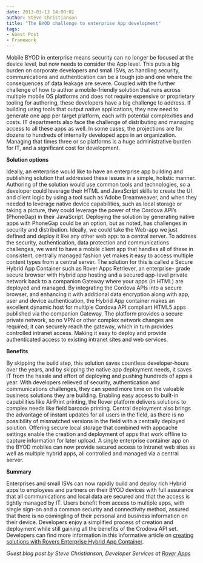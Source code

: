 ```yaml
---
date: 2013-03-13 14:00:02
author: Steve Christianson
title: "The BYOD challenge to enterprise App development"
tags:
- Guest Post
- Framework
---
```


Mobile BYOD in enterprise means security can no longer be focused at the device level, but now needs to consider the App level. This puts a big burden on corporate developers and small ISVs, as handling security, communications and authentication can be a tough job and one where the consequences of data leakage are severe.
Coupled with the further challenge of how to author a mobile-friendly solution that runs across multiple mobile OS platforms and does not require expensive or proprietary tooling for authoring, these developers have a big challenge to address. If building using tools that output native applications, they now need to generate one app per target platform, each with potential complexities and costs.
IT departments also face the challenge of distributing and managing access to all these apps as well. In some cases, the projections are for dozens to hundreds of internally developed apps in an organization. Managing that times three or so platforms is a huge administrative burden for IT, and a significant cost for development.

**Solution options**

Ideally, an enterprise would like to have an enterprise app building and publishing solution that addressed these issues in a simple, holistic manner.
Authoring of the solution would use common tools and technologies, so a developer could leverage their HTML and JavaScript skills to create the UI and client logic by using a tool such as Adobe Dreamweaver, and when they needed to leverage native device capabilities, such as local storage or taking a picture, they could leverage the power of the Cordova API’s (PhoneGap) in their JavaScript. Deploying the solution by generating native apps with PhoneGap could be an option, but as noted, has challenges in security and distribution. Ideally, we could take the Web-app we just defined and deploy it like any other web app: to a central server.
To address the security, authentication, data protection and communications challenges, we want to have a mobile client app that handles all of these in consistent, centrally managed fashion yet makes it easy to access multiple content types from a central server.
The solution for this is called a Secure Hybrid App Container such as Rover Apps Retriever, an enterprise- grade secure browser with Hybrid app hosting and a secured app-level private network back to a companion Gateway where your apps (in HTML) are deployed and managed.
By integrating the Cordova APIs into a secure browser, and enhancing it with additional data encryption along with app, user and device authentication, the Hybrid App container makes an excellent dynamic host for multiple Cordova API compliant HTML5 apps published via the companion Gateway.
The platform provides a secure private network, so no VPN or other complex network changes are required; it can securely reach the gateway, which in turn provides controlled intranet access. Making it easy to deploy and provide authenticated access to existing intranet sites and web services.

**Benefits**

By skipping the build step, this solution saves countless developer-hours over the years, and by skipping the native app deployment needs, it saves IT from the hassle and effort of deploying and pushing hundreds of apps a year.
With developers relieved of security, authentication and communications challenges, they can spend more time on the valuable business solutions they are building.
Enabling easy access to built-in capabilities like AirPrint printing, the Rover platform delivers solutions to complex needs like field barcode printing.
Central deployment also brings the advantage of instant updates for all users in the field, as there is no possibility of mismatched versions in the field with a centrally deployed solution.
Offering secure local storage that combined with appcache settings enable the creation and deployment of apps that work offline to capture information for later upload.
A single enterprise container app on the BYOD mobiles can now provide secured access to Intranet web sites as well as multiple hybrid apps, all controlled and managed via a central server.

**Summary**

Enterprises and small ISVs can now rapidly build and deploy rich Hybrid apps to employees and partners on their BYOD devices with full assurance that all communications and local data are secured and that the access is tightly managed by IT. Users benefit from access to multiple apps, with single sign-on and a common security and connectivity method, assured that there is no comingling of their personal and business information on their device. Developers enjoy a simplified process of creation and deployment while still gaining all the benefits of the Crodova API set. Developers can find more information in this informative article on [creating solutions with Rovers Enterprise Hybrid App Container](http://roverapps.com/blog/2012/6/26/writing-a-mobile-enterprise-app-the-simplified-way.html).

*Guest blog post by Steve Christianson, Developer Services at [Rover Apps](http://roverapps.com/)*
